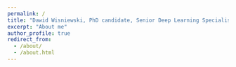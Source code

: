 ```yaml
---
permalink: /
title: "Dawid Wisniewski, PhD candidate, Senior Deep Learning Specialist"
excerpt: "About me"
author_profile: true
redirect_from: 
  - /about/
  - /about.html
---
```

